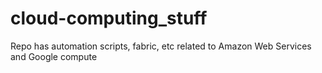 # cloud-computing_stuff
Repo has automation scripts, fabric, etc related to Amazon Web Services and Google compute
